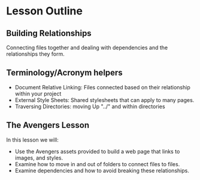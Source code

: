 # Lesson Outline

## Building Relationships
Connecting files together and dealing with dependencies and the relationships they form.

## Terminology/Acronym helpers
* Document Relative Linking: Files connected based on their relationship within your project
* External Style Sheets: Shared stylesheets that can apply to many pages.
* Traversing Directories: moving Up "../" and within directories

## The Avengers Lesson
In this lesson we will:

* Use the Avengers assets provided to build a web page that links to images, and styles.
* Examine how to move in and out of folders to connect files to files.
* Examine dependencies and how to avoid breaking these relationships.
